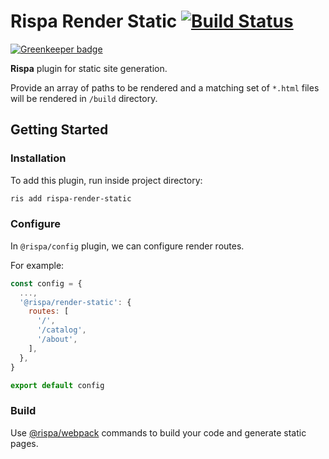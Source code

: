 # Rispa Render Static [![Build Status](https://api.travis-ci.org/rispa-io/rispa-render-static.svg?branch=master)](https://travis-ci.org/rispa-io/rispa-render-static)

[![Greenkeeper badge](https://badges.greenkeeper.io/rispa-io/rispa-render-static.svg)](https://greenkeeper.io/)

**Rispa** plugin for static site generation.

Provide an array of paths to be rendered and a matching set of `*.html` files will be rendered in `/build` directory.

## Getting Started
### Installation
To add this plugin, run inside project directory:
```bash
ris add rispa-render-static
```

### Configure
In `@rispa/config` plugin, we can configure render routes.

For example:
```js
const config = {
  ...,
  '@rispa/render-static': {
    routes: [
      '/',
      '/catalog',
      '/about',
    ],
  },
}

export default config

```

### Build
Use [@rispa/webpack](https://github.com/rispa-io/rispa-webpack) commands to build your code and generate static pages.
